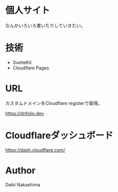 # 個人サイト
なんかいろいろ書いたりしていきたい。

# 技術
- SvelteKit
- Cloudflare Pages

# URL

カスタムドメインをCloudflare registerで取得。

https://dnfolio.dev

# Cloudflareダッシュボード

https://dash.cloudflare.com/

# Author

Daiki Nakashima
